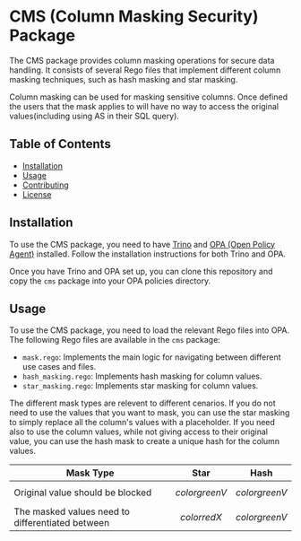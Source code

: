 # CMS (Column Masking Security) Package

The CMS package provides column masking operations for secure data handling. It consists of several Rego files that implement different column masking techniques, such as hash masking and star masking.

Column masking can be used for masking sensitive columns. Once defined the users that the mask applies to will have no way to access the original values(including using AS in their SQL query).

## Table of Contents

- [Installation](#installation)
- [Usage](#usage)
- [Contributing](#contributing)
- [License](#license)

## Installation

To use the CMS package, you need to have [Trino](https://trino.io/) and [OPA (Open Policy Agent)](https://www.openpolicyagent.org/) installed. Follow the installation instructions for both Trino and OPA.

Once you have Trino and OPA set up, you can clone this repository and copy the `cms` package into your OPA policies directory.

## Usage

To use the CMS package, you need to load the relevant Rego files into OPA. The following Rego files are available in the `cms` package:

- `mask.rego`: Implements the main logic for navigating between different use cases and files.
- `hash_masking.rego`: Implements hash masking for column values.
- `star_masking.rego`: Implements star masking for column values.

The different mask types are relevent to different cenarios. If you do not need to use the values that you want to mask, you can use the star masking to simply replace all the column's values with a placeholder. If you need also to use the column values, while not giving access to their original value, you can use the hash mask to create a unique hash for the column values.

Mask Type | Star | Hash 
--- | --- | --- 
Original value should be blocked | $${color{green}V}$$	 | $${color{green}V}$$	
The masked values need to differentiated between  | $${color{red}X}$$ | $${color{green}V}$$ 